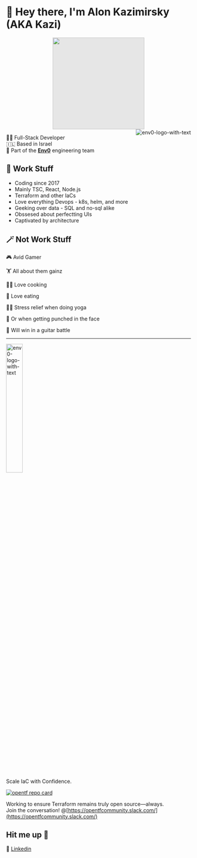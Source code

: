 # 👋 Hey there, **I'm Alon Kazimirsky (AKA Kazi)**
<img style="display: block;-webkit-user-select: none;margin: auto;cursor: zoom-in;background-color: hsl(0, 0%, 90%);transition: background-color 300ms;" src="https://private-user-images.githubusercontent.com/17432424/346713671-a9903aa1-6dbd-4a40-a752-55d939558bb1.jpeg?jwt=eyJhbGciOiJIUzI1NiIsInR5cCI6IkpXVCJ9.eyJpc3MiOiJnaXRodWIuY29tIiwiYXVkIjoicmF3LmdpdGh1YnVzZXJjb250ZW50LmNvbSIsImtleSI6ImtleTUiLCJleHAiOjE3MjA0NzA0MTIsIm5iZiI6MTcyMDQ3MDExMiwicGF0aCI6Ii8xNzQzMjQyNC8zNDY3MTM2NzEtYTk5MDNhYTEtNmRiZC00YTQwLWE3NTItNTVkOTM5NTU4YmIxLmpwZWc_WC1BbXotQWxnb3JpdGhtPUFXUzQtSE1BQy1TSEEyNTYmWC1BbXotQ3JlZGVudGlhbD1BS0lBVkNPRFlMU0E1M1BRSzRaQSUyRjIwMjQwNzA4JTJGdXMtZWFzdC0xJTJGczMlMkZhd3M0X3JlcXVlc3QmWC1BbXotRGF0ZT0yMDI0MDcwOFQyMDIxNTJaJlgtQW16LUV4cGlyZXM9MzAwJlgtQW16LVNpZ25hdHVyZT1mYzYzZDNiZTIyMDA4ZWNmM2U5ZTNkMDg2YTE1ZjU5MGZmYTM4NmQ1ZWU5OTVmNzc4Y2Q4ZmEzYzFhM2E1YjMwJlgtQW16LVNpZ25lZEhlYWRlcnM9aG9zdCZhY3Rvcl9pZD0wJmtleV9pZD0wJnJlcG9faWQ9MCJ9.IpnVAN-UtzWfvrenelvJ18th-PyYVGOtcK57Qq89N-8" height="250">

<a href="https://www.linkedin.com/in/alon-kazimirsky-14b251159/" target="blank" align="right"> 
  <img align="right" src="https://github-readme-stats.vercel.app/api?username=Wassap124&show_icons=true&count_private=true&theme=nord&hide=stars&rank_icon=github" alt="env0-logo-with-text">
</a>
  
👨‍💻 Full-Stack Developer  
🇮🇱 Based in Israel  
🔧 Part of the **[Env0](https://www.env0.com)** engineering team   

## 💼 Work Stuff 
- Coding since 2017
- Mainly TSC, React, Node.js
- Terraform and other IaCs
- Love everything Devops - k8s, helm, and more
- Geeking over data - SQL and no-sql alike
- Obssesed about perfectting UIs
- Captivated by architecture 

## 🪄 Not Work Stuff
🎮 Avid Gamer  

🏋️ All about them gainz   

🧑‍🍳 Love cooking   

🥘 Love eating   

🧘‍♂️ Stress relief when doing yoga  

🥊 Or when getting punched in the face  

🎸 Will win in a guitar battle  

---

<p>
  <a href="https://www.env0.com/" target="blank">
    <img src="https://github.com/eyarz/eyarz/assets/19731161/7c7aeb76-06a3-4d54-bb15-68946a66106f" alt="env0-logo-with-text" width="30%">
  </a>

Scale IaC with Confidence. 
</p>

<p>
  
  [![opentf repo card](https://github-readme-stats.vercel.app/api/pin/?username=opentffoundation&repo=opentf&show_owner=true)](https://github.com/opentffoundation/opentf)
  
  Working to ensure Terraform remains truly open source—always.  
  Join the conversation! @[https://opentfcommunity.slack.com/](https://opentfcommunity.slack.com/)
</p>


## Hit me up 🤙
💼 [Linkedin](https://www.linkedin.com/in/alon-kazimirsky-14b251159)
